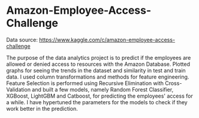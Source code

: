 # Amazon-Employee-Access-Challenge

Data source: https://www.kaggle.com/c/amazon-employee-access-challenge

The purpose of the data analytics project is to predict if the employees are allowed or denied access to resources with the Amazon Database. Plotted graphs for seeing the trends in the dataset and similarity in test and train data. I used column transformations and methods for feature engineering. Feature Selection is performed using Recursive Elimination with Cross-Validation and built a few models, namely Random Forest Classifier, XGBoost, LightGBM and Catboost, for predicting the employees' access for a while. I have hypertuned the parameters for the models to check if they work better in the prediction.
